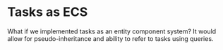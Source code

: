 # Tasks as ECS

What if we implemented tasks as an entity component system?
It would allow for pseudo-inheritance and ability to refer to tasks using queries.

